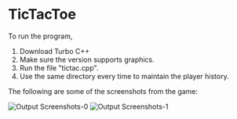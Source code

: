 # TicTacToe
To run the program,

1. Download Turbo C++
2. Make sure the version supports graphics.
3. Run the file "tictac.cpp".
4. Use the same directory every time to maintain the player history.

The following are some of the screenshots from the game:

![Output Screenshots-0](https://user-images.githubusercontent.com/38180831/66917404-f161d200-f03a-11e9-87e7-5b3d705ecdea.png)
![Output Screenshots-1](https://user-images.githubusercontent.com/38180831/66917358-dd1dd500-f03a-11e9-953b-c1a4fe9961ed.png)
